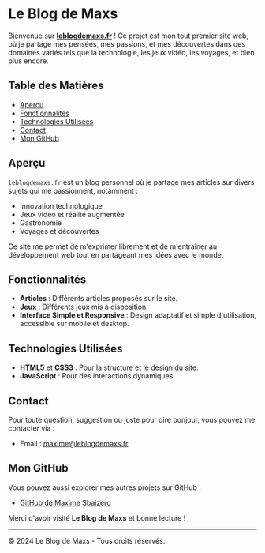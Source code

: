# Le Blog de Maxs

Bienvenue sur **[leblogdemaxs.fr](https://leblogdemaxs.fr)** ! Ce projet est mon tout premier site web, où je partage mes pensées, mes passions, et mes découvertes dans des domaines variés tels que la technologie, les jeux vidéo, les voyages, et bien plus encore.

## Table des Matières

- [Aperçu](#aperçu)
- [Fonctionnalités](#fonctionnalités)
- [Technologies Utilisées](#technologies-utilisées)
- [Contact](#contact)
- [Mon GitHub](#mon-github)

## Aperçu

`leblogdemaxs.fr` est un blog personnel où je partage mes articles sur divers sujets qui me passionnent, notamment :
- Innovation technologique
- Jeux vidéo et réalité augmentée
- Gastronomie
- Voyages et découvertes

Ce site me permet de m'exprimer librement et de m'entraîner au développement web tout en partageant mes idées avec le monde.

## Fonctionnalités

- **Articles** : Différents articles proposés sur le site.
- **Jeux** : Différents jeux mis à disposition.
- **Interface Simple et Responsive** : Design adaptatif et simple d'utilisation, accessible sur mobile et desktop.

## Technologies Utilisées

- **HTML5** et **CSS3** : Pour la structure et le design du site.
- **JavaScript** : Pour des interactions dynamiques.

## Contact

Pour toute question, suggestion ou juste pour dire bonjour, vous pouvez me contacter via :
- Email : maxime@leblogdemaxs.fr

## Mon GitHub

Vous pouvez aussi explorer mes autres projets sur GitHub :
- [GitHub de Maxime Sbaizero](https://github.com/askilax)

Merci d'avoir visité **Le Blog de Maxs** et bonne lecture !

---

© 2024 Le Blog de Maxs - Tous droits réservés.

